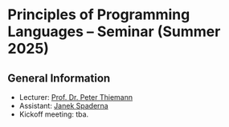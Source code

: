 # Principles of Programming Languages – Seminar (Summer 2025)


## General Information

- Lecturer: [Prof. Dr. Peter Thiemann](/team/thiemann.md)
- Assistant: [Janek Spaderna](/team/spaderna.md)
- Kickoff meeting: tba.